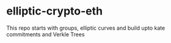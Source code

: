 # elliptic-crypto-eth
This repo starts with groups, elliptic curves and build upto kate commitments and Verkle Trees
